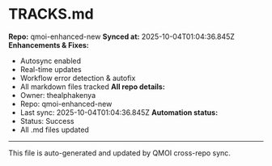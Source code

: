 # TRACKS.md

**Repo:** qmoi-enhanced-new
**Synced at:** 2025-10-04T01:04:36.845Z
**Enhancements & Fixes:**
- Autosync enabled
- Real-time updates
- Workflow error detection & autofix
- All markdown files tracked
**All repo details:**
- Owner: thealphakenya
- Repo: qmoi-enhanced-new
- Last sync: 2025-10-04T01:04:36.845Z
**Automation status:**
- Status: Success
- All .md files updated
---
This file is auto-generated and updated by QMOI cross-repo sync.
